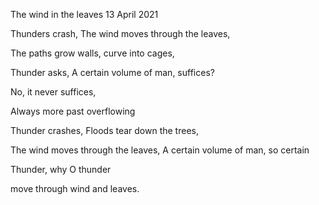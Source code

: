 The wind in the leaves
13 April 2021

Thunders crash,
The wind moves through the leaves,

The paths grow walls,
curve into cages,

Thunder asks,
A certain volume of man,
suffices?

No, it never suffices,

Always more
past overflowing

Thunder crashes,
Floods tear down the trees,

The wind moves through the leaves,
A certain volume of man,
so certain

Thunder, why 
O thunder

move through wind and leaves.
